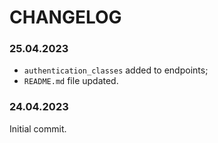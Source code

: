 # CHANGELOG

### 25.04.2023
- `authentication_classes` added to endpoints;
- `README.md` file updated.

### 24.04.2023
Initial commit.